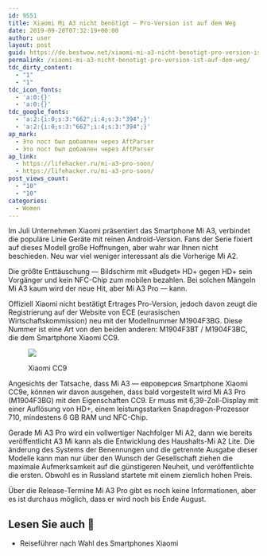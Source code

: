 ```yaml
---
id: 9551
title: Xiaomi Mi A3 nicht benötigt — Pro-Version ist auf dem Weg
date: 2019-09-28T07:32:19+00:00
author: user
layout: post
guid: https://de.bestwow.net/xiaomi-mi-a3-nicht-benotigt-pro-version-ist-auf-dem-weg/
permalink: /xiaomi-mi-a3-nicht-benotigt-pro-version-ist-auf-dem-weg/
tdc_dirty_content:
  - "1"
  - "1"
tdc_icon_fonts:
  - 'a:0:{}'
  - 'a:0:{}'
tdc_google_fonts:
  - 'a:2:{i:0;s:3:"662";i:4;s:3:"394";}'
  - 'a:2:{i:0;s:3:"662";i:4;s:3:"394";}'
ap_mark:
  - Это пост был добавлен через AftParser
  - Это пост был добавлен через AftParser
ap_link:
  - https://lifehacker.ru/mi-a3-pro-soon/
  - https://lifehacker.ru/mi-a3-pro-soon/
post_views_count:
  - "10"
  - "10"
categories:
  - Women
---
```

Im Juli Unternehmen Xiaomi präsentiert das Smartphone Mi A3, verbindet die populäre Linie Geräte mit reinen Android-Version. Fans der Serie fixiert auf dieses Modell große Hoffnungen, aber wahr war Ihnen nicht beschieden. Neu war viel weniger interessant als die Vorherige Mi A2.

Die größte Enttäuschung — Bildschirm mit «Budget» HD+ gegen HD+ sein Vorgänger und kein NFC-Chip zum mobilen bezahlen. Bei solchen Mängeln Mi A3 kaum wird der neue Hit, aber Mi A3 Pro — kann.

Offiziell Xiaomi nicht bestätigt Ertrages Pro-Version, jedoch davon zeugt die Registrierung auf der Website von ECE (eurasischen Wirtschaftskommission) neu mit der Modellnummer M1904F3BG. Diese Nummer ist eine Art von den beiden anderen: M1904F3BT / M1904F3BC, die dem Smartphone Xiaomi CC9.<figure>

![](https://de.bestwow.net/wp-content/uploads/2019/09/xiaomi-mi-a3-ne-nuzhen-pro-versiya-uzhe-na-podhode-1.jpg) <figcaption>Xiaomi CC9</figcaption></figure> 

Angesichts der Tatsache, dass Mi A3 — евроверсия Smartphone Xiaomi СС9е, können wir davon ausgehen, dass bald vorgestellt wird Mi A3 Pro (M1904F3BG) mit den Eigenschaften CC9. Er muss mit 6,39-Zoll-Display mit einer Auflösung von HD+, einem leistungsstarken Snapdragon-Prozessor 710, mindestens 6 GB RAM und NFC-Chip.

Gerade Mi A3 Pro wird ein vollwertiger Nachfolger Mi A2, dann wie bereits veröffentlicht A3 Mi kann als die Entwicklung des Haushalts-Mi A2 Lite. Die änderung des Systems der Benennungen und die getrennte Ausgabe dieser Modelle kann man nur über den Wunsch der Gesellschaft ziehen die maximale Aufmerksamkeit auf die günstigeren Neuheit, und veröffentlichte die ersten. Obwohl es in Russland startete mit einem ziemlich hohen Preis.

Über die Release-Termine Mi A3 Pro gibt es noch keine Informationen, aber es ist durchaus möglich, dass er wird noch bis Ende August.

<div>
  <h2 class="read-also__title">
    <span>Lesen Sie auch</span> <span>🧐 </span>
  </h2>
  
  <ul class="read-also__list">
    <li>
      Reiseführer nach Wahl des Smartphones Xiaomi
    </li>
  </ul>
</div>